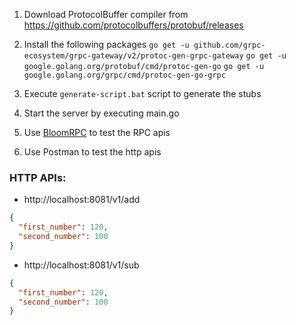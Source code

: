 1. Download ProtocolBuffer compiler from https://github.com/protocolbuffers/protobuf/releases

2. Install the following packages
`go get -u github.com/grpc-ecosystem/grpc-gateway/v2/protoc-gen-grpc-gateway`
`go get -u google.golang.org/protobuf/cmd/protoc-gen-go`
`go get -u google.golang.org/grpc/cmd/protoc-gen-go-grpc`

3. Execute `generate-script.bat` script to generate the stubs

4. Start the server by executing main.go

5. Use [BloomRPC](https://github.com/uw-labs/bloomrpc) to test the RPC apis

6. Use Postman to test the http apis

### HTTP APIs:
* http://localhost:8081/v1/add
```json
{
  "first_number": 120,
  "second_number": 100
}
```
* http://localhost:8081/v1/sub
```json
{
  "first_number": 120,
  "second_number": 100
}
```


